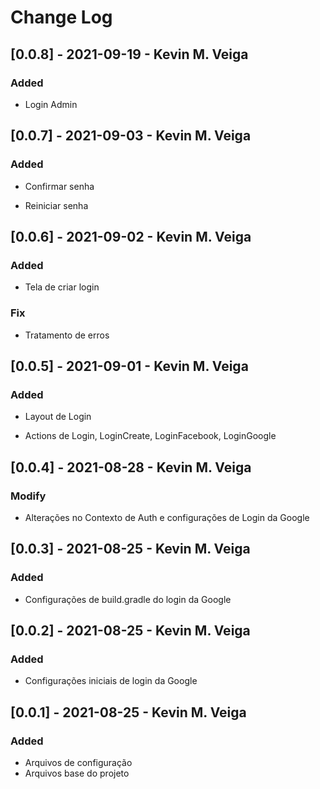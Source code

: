 # Change Log

## [0.0.8] - 2021-09-19 - Kevin M. Veiga

### Added

-   Login Admin

## [0.0.7] - 2021-09-03 - Kevin M. Veiga

### Added

-   Confirmar senha

-   Reiniciar senha

## [0.0.6] - 2021-09-02 - Kevin M. Veiga

### Added

-   Tela de criar login

### Fix

-   Tratamento de erros

## [0.0.5] - 2021-09-01 - Kevin M. Veiga

### Added

-   Layout de Login

-   Actions de Login, LoginCreate, LoginFacebook, LoginGoogle

## [0.0.4] - 2021-08-28 - Kevin M. Veiga

### Modify

-   Alterações no Contexto de Auth e configurações de Login da Google

## [0.0.3] - 2021-08-25 - Kevin M. Veiga

### Added

-   Configurações de build.gradle do login da Google

## [0.0.2] - 2021-08-25 - Kevin M. Veiga

### Added

-   Configurações iniciais de login da Google

## [0.0.1] - 2021-08-25 - Kevin M. Veiga

### Added

-   Arquivos de configuração
-   Arquivos base do projeto
